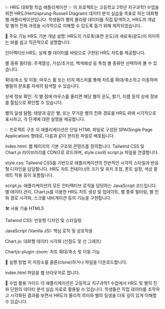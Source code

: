 ✨ HR도 대화형 학습 애플리케이션 ✨
이 프로젝트는 고등학교 2학년 지구과학1 수업을 위한 HR도(Hertzsprung-Russell Diagram) 데이터 분석 실습을 목표로 하는 대화형 웹 애플리케이션입니다. 학생들이 별의 물리량 데이터를 직접 탐색하고, HR도의 개념 및 별의 진화 과정을 시각적으로 이해할 수 있도록 돕기 위해 제작되었습니다.

🚀 주요 기능
HR도 기본 개념 설명: HR도의 가로축(표면 온도)과 세로축(광도)이 의미하는 바를 쉽고 직관적으로 설명합니다.

인터랙티브 HR도: 실제 별 데이터를 바탕으로 구현된 HR도 차트를 제공합니다.

별 종류 필터링: 주계열성, 거성/초거성, 백색왜성 등 특정 별 종류만 선택하여 볼 수 있습니다.

확대/축소 및 이동: 마우스 휠 또는 터치 제스처를 통해 차트를 확대/축소하고 이동하며 별들의 분포를 자세히 탐색할 수 있습니다.

상세 정보 확인: 각 별 점에 마우스를 올리면 해당 별의 온도, 밝기, 이름 등의 상세 정보를 툴팁으로 확인할 수 있습니다.

별의 일생 탐험: 태양과 같은 별, 또는 무거운 별의 진화 경로를 HR도 위에 시각적으로 표시하고, 각 단계에 대한 설명을 제공합니다.

💡 프로젝트 구조
이 애플리케이션은 단일 HTML 파일로 구성된 SPA(Single Page Application) 형태로, 다음과 같이 분리된 파일로 배포됩니다.

index.html: 웹 페이지의 기본 구조와 콘텐츠를 정의합니다. Tailwind CSS 및 Chart.js 라이브러리를 CDN으로 로드하며, style.css와 script.js 파일을 연결합니다.

style.css: Tailwind CSS를 기반으로 애플리케이션의 전반적인 시각적 스타일과 반응형 디자인을 담당합니다. HR도 차트 컨테이너의 크기 및 위치 조정, 폰트 설정, 색상 팔레트 적용 등이 포함됩니다.

script.js: 애플리케이션의 모든 인터랙티브 로직을 담당하는 JavaScript 코드입니다. 별 데이터 관리, Chart.js를 이용한 HR도 차트 생성 및 업데이트, 별 종류 필터링, 별 진화 경로 시각화, 스크롤 내비게이션 등의 기능을 구현합니다.

🛠️ 사용 기술
HTML5

Tailwind CSS: 반응형 디자인 및 스타일링

JavaScript (Vanilla JS): 핵심 로직 및 상호작용

Chart.js: 대화형 데이터 시각화 (산점도 및 선 그래프)

Chartjs-plugin-zoom: 차트 확대/축소 및 이동 기능

🚀 실행 방법
이 저장소를 클론(clone)하거나 파일을 다운로드합니다.

index.html 파일을 웹 브라우저로 엽니다.

📝 수업 활용 가이드
이 애플리케이션은 고등학교 지구과학1 수업에서 HR도 및 별의 진화 단원의 데이터 분석 실습 자료로 활용될 수 있습니다. 학생들은 직접 데이터를 조작하고 시각화된 결과를 보면서 HR도의 물리적 의미와 별의 일생을 더욱 깊이 있게 이해할 수 있습니다.
